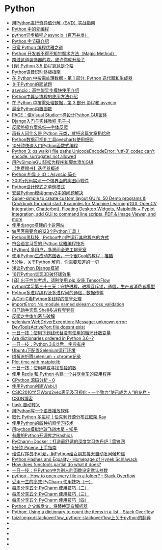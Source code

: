 # Python

*   [用Python进行奇异值分解（SVD）实战指南](https://zhuanlan.zhihu.com/p/37542414)
*   [Python 中的元编程](https://www.ibm.com/developerworks/cn/analytics/library/ba-metaprogramming-python/index.html?ca=drs-)
*   [python异步编程之asyncio（百万并发）](http://www.cnblogs.com/shenh/p/9090586.html)
*   [Python 字节码介绍](https://linux.cn/article-9816-1.html)
*   [日常 Python 编程优雅之道](https://linux.cn/article-9856-1.html)
*   [Python 开发者不得不知的魔术方法（Magic Method）](https://mp.weixin.qq.com/s?__biz=MzA3OTgyMDcwNg==&mid=2650634795&idx=2&sn=6e81c0c8a38ac99b9288e009d1539715&chksm=87a478e6b0d3f1f0d41734d1cc7594f606177773b897ca3f2a36f4d63ed30228fff041f3345e&mpshare=1&scene=23&srcid=0407OLGAlNDKxualPo89tzGs#rd)
*   [跨过这道装饰器的坎，或许你就升级了](https://mp.weixin.qq.com/s?__biz=MzA3OTgyMDcwNg==&mid=2650634794&idx=2&sn=f631e3943b55a33ddc69492b906c0c93&chksm=87a478e7b0d3f1f10b38dd586e2ae37eb3a71a8bfb9e58aaa97c5e34cc5a8deee73ad8e92373&mpshare=1&scene=23&srcid=0407uKmNFkufxIHUearvcwf4#rd)
*   [[译] Python 3.5 协程究竟是个啥](http://blog.rainy.im/2016/03/09/how-the-heck-does-async-await-work-in-python-3-5/)
*   [Python语音识别终极指南](https://www.jianshu.com/p/0cc915a28de3)
*   [在 Python 中按需处理数据 - 第 1 部分: Python 迭代器和生成器](http://www.ibm.com/developerworks/cn/analytics/library/ba-on-demand-data-python-1/index.html)
*   [关于Python的面试题](https://github.com/taizilongxu/interview_python)
*   [asyncio：高性能异步模块使用介绍](https://mp.weixin.qq.com/s?__biz=MjM5MzgyODQxMQ==&mid=2650368555&idx=1&sn=a449f107c9c16466c51ce8a6939fcb1b&chksm=be9cd17f89eb5869c00e964e42e79400d4c9b993c4c5764ddbf9ef0e4b85741fc4ab05c77dbc&mpshare=1&scene=23&srcid=07163jZEvRwfwwii9F8dKopl#rd)
*   [Python中异步协程的使用方法介绍](https://cuiqingcai.com/6160.html)
*   [在 Python 中按需处理数据，第 3 部分 协程和 asyncio](https://www.ibm.com/developerworks/cn/analytics/library/ba-on-demand-data-python-3/index.html)
*   [最全Python内置函数](http://www.cnblogs.com/wuyongcong/p/9418919.html)
*   [PAGE：像Visual Studio一样设计Python GUI窗体](https://mp.weixin.qq.com/s?__biz=MzI4MzM2MDgyMQ==&mid=2247486580&idx=1&sn=251270d729f4e50103788b09a4ddf646&chksm=eb8aa72edcfd2e38ec4a4dea36576a104af997abf95ba93bf2d8e591e3dd10ca7a6512ae17df&mpshare=1&scene=23&srcid=0418h5LkldjIvFv8Q26MjASe#rd)
*   [Django入门与实践教程 电子书](https://github.com/pythonzhichan/django-beginners-guide)
*   [反爬终极方案总结—字体反爬](https://zhuanlan.zhihu.com/p/37838586)
*   [再有人问什么是 Python 元类，就把这篇文章扔给他](https://mp.weixin.qq.com/s/DRqffRRmHtswI4tVtjhbRQ)
*   [Python数据可视化工具pyecharts使用细则](https://www.jiqizhixin.com/articles/2018-08-16-6)
*   [10分钟快速入门Python函数式编程](https://blog.csdn.net/dQCFKyQDXYm3F8rB0/article/details/82117264)
*   [Python 3: os.walk() file paths UnicodeEncodeError: 'utf-8' codec can't encode: surrogates not allowed](https://stackoverflow.com/questions/27366479/python-3-os-walk-file-paths-unicodeencodeerror-utf-8-codec-cant-encode-s)
*   [用PySimpleGUI轻松为程序和脚本添加GUI](http://developer.51cto.com/art/201809/582779.htm)
*   [【免费赠书】迭代器概述](https://mp.weixin.qq.com/s?__biz=MzAwOTQ4MzY1Nw==&mid=2247485445&idx=1&sn=bf87184352a768050652e8d60f1de89f&chksm=9b5face3ac2825f563378498edc7371502e5ef1efa846c06339e04cef00c8e1da9662a34c52e&scene=0&ascene=14&devicetype=android-26&version=26060739&nettype=cmnet&abtest_cookie=AwABAAoACwAMAAYAPoseACWXHgAKmB4ANpgeAHeYHgChmB4AAAA%3D&lang=zh_CN&pass_ticket=tqg0vPML%2BTARLJOLY%2Ftw59g6C1%2Bf20Y782OQrJaIhR2lXQpvSa3mHgK6ggoIP0Ak&wx_header=1)
*   [Python 的异步 IO：Asyncio 简介](https://mp.weixin.qq.com/s?__biz=MzAwOTQ4MzY1Nw==&mid=2247485965&idx=1&sn=948a683a1a864044845fdacf9286f198&chksm=9b5faeebac2827fdda5caa4e5b88617a4aed47196049dfa39de73c3caa93d1c5f45fea4a48df&mpshare=1&scene=23&srcid=08061yvgd2KNquE5lS2cU3i5#rd)
*   [200行代码实现一个带界面的爬图小软件](https://mp.weixin.qq.com/s?__biz=MzAwOTQ4MzY1Nw==&mid=2247486475&idx=1&sn=8552bdfc992440a13867cd709b6ec296&chksm=9b5fa8edac2821fb321a96de31f962b65fc0607b854c29c2bfa85e84fb8cf6d586e4604db24b&mpshare=1&scene=23&srcid=0808HRRBMq5GyGSqy5QkInei#rd)
*   [Python设计模式之单例模式](https://mp.weixin.qq.com/s?__biz=MzAwOTQ4MzY1Nw==&mid=2247485435&idx=1&sn=ef9f320bd55131e3a11e4c227d394a40&chksm=9b5fa31dac282a0ba72dd62c3a013612cb824bce2b1c89cc784a64b624bca9d83b62abcaa7c6&mpshare=1&scene=23&srcid=0803emce3i5P9Ql28a9u66HP#rd)
*   [安装Python模块gmpy2中的问题解决](http://blog.51cto.com/12332766/2116615)
*   [Super-simple to create custom layout GUI's. 50 Demo programs & Cookbook for rapid start. Examples for Machine Learning(GUI, OpenCV Integration, Chatterbot), Floating Desktop Widgets, Matplotlib + Pyplot integration, add GUI to command line scripts, PDF & Image Viewer, and more](https://github.com/MikeTheWatchGuy/PySimpleGUI)
*   [使用django搭建的小说网站](https://github.com/liua0/dushu)
*   [做黑客需要会的123个Python工具！](http://developer.51cto.com/art/201804/571791.htm?utm_source=tuicool&utm_medium=referral)
*   [Python黑科技 | Python中四种运行其他程序的方式](https://mp.weixin.qq.com/s?__biz=MzA3OTgyMDcwNg==&mid=2650635919&idx=2&sn=51d3e92dc1262e8af9e59cff9a468bfd&chksm=87a47c42b0d3f55454f51fe75372fc1d41c9740ad5f04bea17d6df048d79c3ca539b017934bb&mpshare=1&scene=23&srcid=0920bvnIjaXi23gA92EZyx0Y#rd)
*   [符合语言习惯的 Python 优雅编程技巧](https://mp.weixin.qq.com/s/ENZKTzxkhP5ZoRX9QMMDxg?utm_source=tuicool&utm_medium=referral)
*   [[Python] 多用户，多房间全双工聊天室](http://www.jianshu.com/p/0bd2efdadaf4?utm_source=tuicool&utm_medium=referral)
*   [使用Python生成动态图表，一个很Cool的教程 - 推酷](https://blog.csdn.net/dQCFKyQDXYm3F8rB0/article/details/82836621?utm_source=tuicool&utm_medium=referral)
*   [5分钟，关于Python 解包，你需要知道的一切](https://mp.weixin.qq.com/s?__biz=MjM5MzgyODQxMQ==&mid=2650368719&idx=1&sn=728e698d91b2876af1252781a1800242&chksm=be9cd19b89eb588d0ece4322c0977771cbd3e1fa677dc4f19a7388b53dd99545e8143a176818&mpshare=1&scene=23&srcid=0926yPb9w2O0s4hPC56yJ7AS#rd)
*   [浅谈Python Django框架](https://mp.weixin.qq.com/s?__biz=MzA3OTgyMDcwNg==&mid=2650635730&idx=2&sn=ffbb4467ecffff3b23bf23734131e714&chksm=87a47f1fb0d3f60964b4e9f0e53ef21909324bb8355a83a0998d193e46076df93d436cf3f7b1&mpshare=1&scene=23&srcid=0927rUAfKAATLgWPiY131yx0#rd)
*   [16行Python实现3D破坏球效果](https://mp.weixin.qq.com/s?__biz=MzA3OTgyMDcwNg==&mid=2650635965&idx=2&sn=98ce89a7ddb9601073276db2df86a929&chksm=87a47c70b0d3f5667856b27c480c2fccb0542857bfd28a463e188b3de36b93feb13f73a7c2aa&mpshare=1&scene=23&srcid=1005kMLDzC3rhGpPdEssonSJ#rd)
*   [[译] 出于性能考虑，请别使用 pip 安装 TensorFlow](https://mp.weixin.qq.com/s/u3_RDIPYVCZrLXmwLz7eRA?utm_source=tuicool&utm_medium=referral)
*   [python学习第三十三天：守护进程，进程互斥锁，通信，生产者消费者模型](http://www.cnblogs.com/luck-L/p/9299953.html?utm_source=tuicool&utm_medium=referral)
*   [Python多进程编程及多进程间的通信，数据传输](http://www.cnblogs.com/BanL/p/9637033.html?utm_source=tuicool&utm_medium=referral)
*   [从Ctrl-C看Python多线程的信号处理](https://cyrusin.github.io/2016/05/25/python20160525/?utm_source=tuicool&utm_medium=referral)
*   [importError: No module named sklearn.cross_validation](https://stackoverflow.com/questions/30667525/importerror-no-module-named-sklearn-cross-validation)
*   [自己动手实现 Shell多进程套套符](http://yq.aliyun.com/articles/655907?utm_source=tuicool&utm_medium=referral)
*   [反爬之字体加密与破解](https://www.tuicool.com/articles/QzY7Zfi)
*   [selenium WebDriverException: Message: unknown error: DevToolsActivePort file doesnt exist](http://www.cnblogs.com/z-x-y/p/9507467.html)
*   [一日一技：使用下划线代替没有使用的循环计数变量](https://mp.weixin.qq.com/s?__biz=MzI2MzEwNTY3OQ==&mid=2648976515&idx=1&sn=1653b498d3e61d7083726bd174e13169&chksm=f2507163c527f8754eff2252c0c4989f8c46cd2df7f6840a8d1a28b1fd58ae9b3d73822a14a2&mpshare=1&scene=23&srcid=1030qFIhwLKhk14CapXpPWxQ#rd)
*   [Are dictionaries ordered in Python 3.6+?](https://stackoverflow.com/questions/39980323/are-dictionaries-ordered-in-python-3-6)
*   [一日一技：Python 3.6以后，字典有序](https://mp.weixin.qq.com/s?__biz=MzI2MzEwNTY3OQ==&mid=2648976524&idx=1&sn=f088643b8d2c30857109e15a6c5a6b53&chksm=f250716cc527f87a6ad10a62a229565fd5bcab9004fe801dc4a2166156eef9485a94d3165a31&mpshare=1&scene=23&srcid=103056bYC3dvLTw0PeG5hdyr#rd)
*   [Ubuntu下配置Selenium运行环境](https://www.itfanr.cc/2016/10/19/configuration-the-selenium-running-environment-in-ubuntu/)
*   [树莓派折腾selenium + chrome记录](https://my.oschina.net/u/727875/blog/1608342)
*   [Plot time with matplotlib](https://pythonspot.com/plot-time-with-matplotlib/)
*   [一日一技：使用异或寻找孤独的数](https://mp.weixin.qq.com/s?__biz=MzI2MzEwNTY3OQ==&mid=2648976546&idx=1&sn=e11a24ca06081f9e9b1cb54a951f77e5&chksm=f2507142c527f8548a15d021a2ab0009140a46d1367da45f0635c1b0f817b62cdcfc641c7cb9&mpshare=1&scene=23&srcid=1104WhzX7oLX3VIfLLVoxgk6#rd)
*   [使用 Redis 和 Python 构建一个共享单车的应用程序](https://linux.cn/article-10231-1.html?utm_source=tuicool&utm_medium=referral)
*   [CPython 源码分析 - 0](https://zhuanlan.zhihu.com/p/49451546?utm_source=tuicool&utm_medium=referral)
*   [使用Python创建WebUI](https://zhuanlan.zhihu.com/p/50826998?utm_source=tuicool&utm_medium=referral)
*   [CSIC2010学习Word2vec表示及可视化 - 一个致力“使己成为人”的专栏 - CSDN博客](https://blog.csdn.net/wjbwjbwjbwjb/article/details/78145716)
*   [flask 自动转义](https://blog.csdn.net/weixin_42752585/article/details/83750696)
*   [用Python写一个语音播放软件](https://mp.weixin.qq.com/s?__biz=MzIxNjM4NDE2MA==&mid=2247488002&idx=1&sn=74622d2c18a23e09342afeb56e780f28&chksm=978885cda0ff0cdb47b960a1850bb7d8dabc3641a120e09ce1aa8c449f70b15ae140a51c2ea4&mpshare=1&scene=23&srcid=10303mfkkaShKQBHes7iopyx#rd)
*   [取代 Python 多进程！伯克利开源分布式框架 Ray](https://www.infoq.cn/article/6_7CfthGiXg0aytptoai)
*   [使用Python的四种机器学习技术](http://mushiming.top/mushblog/archives/928)
*   [用python模拟地球飞越木星 - 知乎](https://zhuanlan.zhihu.com/p/56598906)
*   [有趣的Python开源库之Hashids](https://mp.weixin.qq.com/s/-DJ9Bk5uxLwUpm8GPE55HQ?)
*   [PyCharm+Docker：打造最舒适的深度学习炼丹炉 | 雷锋网](https://www.leiphone.com/news/201902/fcOmAfgU4CBwvMPM.html)
*   [5分钟 Pipenv 上手指南](https://mp.weixin.qq.com/s?__biz=MjM5MzgyODQxMQ==&mid=2650369420&idx=1&sn=632b0176f5ce7263c4b356186db99f76&chksm=be9cd6d889eb5fce1c9b418105e00600f44a707e649f3178c2736276050822c1df7b384f734e&mpshare=1&scene=23&srcid=01186ORt8JIbannC939DsUqS#rd)
*   [谁说程序员不可爱，用Python给女朋友每天自动发问候短信](https://mp.weixin.qq.com/s?__biz=MzIxNjM4NDE2MA==&mid=2247487960&idx=1&sn=f7efc17b5d33b92c22527c27960cc70f&chksm=97888617a0ff0f01b7aa8eac826d0969372d19a4018ab2cbfff68c1c046b7008160b9d69abe3&mpshare=1&scene=23&srcid=0313QC8x0hKtMicG5brYMSYj#rd)
*   [Python Hashes and Equality · Homepage of Hynek Schlawack](https://hynek.me/articles/hashes-and-equality/)
*   [How does functools partial do what it does?](https://stackoverflow.com/questions/15331726/how-does-functools-partial-do-what-it-does)
*   [一日一技：在Python中为别人的函数设定默认参数](https://mp.weixin.qq.com/s?__biz=MzI2MzEwNTY3OQ==&mid=2648977247&idx=1&sn=36c9dd5e44518694000091d99ccacce2&chksm=f25072bfc527fba97ef21faf3b0f3fbbab6833b41c63f22e7ce1e76855d59972acdf2b30e34e&mpshare=1&scene=23&srcid=#rd)
*   [python - How to open every file in a folder? - Stack Overflow](https://stackoverflow.com/questions/18262293/how-to-open-every-file-in-a-folder)
*   [受用一生的高效 PyCharm 使用技巧（一）](https://zhuanlan.zhihu.com/p/60383815)
*   [每周分享五个 PyCharm 使用技巧（二）](https://zhuanlan.zhihu.com/p/60987477)
*   [每周分享五个 PyCharm 使用技巧（三）](https://zhuanlan.zhihu.com/p/65041144)
*   [每周分享五个 PyCharm 使用技巧（四）](https://zhuanlan.zhihu.com/p/69531467)
*   [Python 之父新发文，将替换现有解析器](https://mp.weixin.qq.com/s?__biz=MzUyOTk2MTcwNg==&mid=2247484442&idx=1&sn=19b78b6906d62012a0422d6e9504549a&utm_source=tuicool&utm_medium=referral)
*   [Python: Using a dictionary to count the items in a list - Stack Overflow](https://stackoverflow.com/questions/3496518/python-using-a-dictionary-to-count-the-items-in-a-list)
*   [taizilongxu/stackoverflow_python: stackoverflow上关于python的翻译](https://github.com/taizilongxu/stackoverflow_python)
*   []()
*   []()
*   []()
*   []()
*   []()





